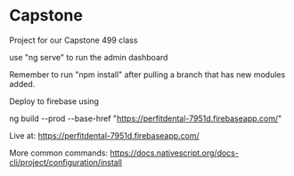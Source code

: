 # Capstone
Project for our Capstone 499 class

use "ng serve" to run the admin dashboard

Remember to run "npm install" after pulling a branch that has new modules added. 

Deploy to firebase using 

ng build --prod --base-href "https://perfitdental-7951d.firebaseapp.com/"

Live at:
https://perfitdental-7951d.firebaseapp.com/

More common commands: https://docs.nativescript.org/docs-cli/project/configuration/install
